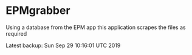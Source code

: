 # EPMgrabber
Using a database from the EPM app this application scrapes the files as required


Latest backup: Sun Sep 29 10:16:01 UTC 2019
